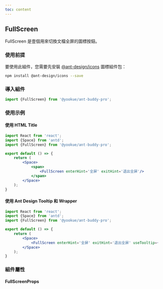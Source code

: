 ```yaml
---
toc: content
---
```


## FullScreen

FullScreen 是壹個用來切換文檔全屏的圖標按鈕。

### 使用前提

要使用此組件，您需要先安裝 [@ant-design/icons](https://github.com/ant-design/ant-design-icons) 圖標組件包：

```bash
npm install @ant-design/icons --save
```

### 導入組件

```jsx | pure
import {FullScreen} from '@yookue/ant-buddy-pro';
```

### 使用示例

#### 使用 HTML Title

```jsx
import React from 'react';
import {Space} from 'antd';
import {FullScreen} from '@yookue/ant-buddy-pro';

export default () => {
    return (
        <Space>
            <span>
                <FullScreen enterHint='全屏' exitHint='退出全屏'/>
            </span>
        </Space>
    );
}
```

#### 使用 Ant Design Tooltip 和 Wrapper

```jsx
import React from 'react';
import {Space} from 'antd';
import {FullScreen} from '@yookue/ant-buddy-pro';

export default () => {
    return (
        <Space>
            <FullScreen enterHint='全屏' exitHint='退出全屏' useTooltip={true} useWrapper='div'/>
        </Space>
    );
}
```

### 組件屬性

#### FullScreenProps

<API src="@/field/FullScreen/index.tsx" hideTitle></API>
